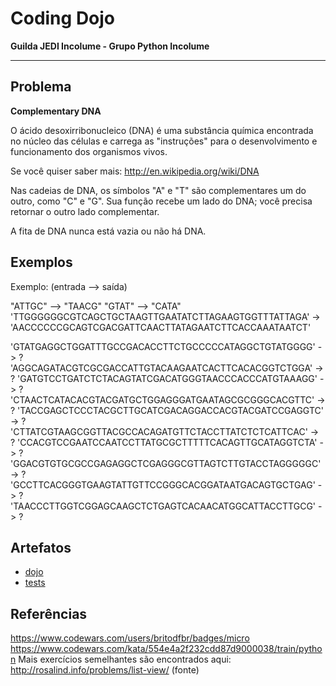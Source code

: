 # Coding Dojo

**Guilda JEDI Incolume - Grupo Python Incolume**

---

## Problema

**Complementary DNA**

O ácido desoxirribonucleico (DNA) é uma substância química encontrada no núcleo das células e carrega as "instruções" para o desenvolvimento e funcionamento dos organismos vivos.

Se você quiser saber mais: http://en.wikipedia.org/wiki/DNA

Nas cadeias de DNA, os símbolos "A" e "T" são complementares um do outro, como "C" e "G". Sua função recebe um lado do DNA; você precisa retornar o outro lado complementar.

A fita de DNA nunca está vazia ou não há DNA.


## Exemplos

Exemplo: (entrada --> saída)

"ATTGC" --> "TAACG"
"GTAT" --> "CATA"
'TTGGGGGGCGTCAGCTGCTAAGTTGAATATCTTAGAAGTGGTTTATTAGA' -> 'AACCCCCCGCAGTCGACGATTCAACTTATAGAATCTTCACCAAATAATCT'

'GTATGAGGCTGGATTTGCCGACACCTTCTGCCCCCATAGGCTGTATGGGG' -> ?
'AGGCAGATACGTCGCGACCATTGTACAAGAATCACTTCACACGGTCTGGA' -> ?
'GATGTCCTGATCTCTACAGTATCGACATGGGTAACCCACCCATGTAAAGG' -> ?
'CTAACTCATACACGTACGATGCTGGAGGGATGAATAGCGCGGGCACGTTC' -> ?
'TACCGAGCTCCCTACGCTTGCATCGACAGGACCACGTACGATCCGAGGTC' -> ?
'CTTATCGTAAGCGGTTACGCCACAGATGTTCTACCTTATCTCTCATTCAC' -> ?
'CCACGTCCGAATCCAATCCTTATGCGCTTTTTCACAGTTGCATAGGTCTA' -> ?
'GGACGTGTGCGCCGAGAGGCTCGAGGGCGTTAGTCTTGTACCTAGGGGGC' -> ?
'GCCTTCACGGGTGAAGTATTGTTCCGGGCACGGATAATGACAGTGCTGAG' -> ?
'TAACCCTTGGTCGGAGCAAGCTCTGAGTCACAACATGGCATTACCTTGCG' -> ?

## Artefatos

- [dojo](./dojo20220824.py)
- [tests](test_20220824.py)

## Referências

https://www.codewars.com/users/britodfbr/badges/micro
https://www.codewars.com/kata/554e4a2f232cdd87d9000038/train/python
Mais exercícios semelhantes são encontrados aqui: http://rosalind.info/problems/list-view/ (fonte)

